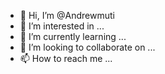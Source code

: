 - 👋 Hi, I’m @Andrewmuti
- 👀 I’m interested in ...
- 🌱 I’m currently learning ...
- 💞️ I’m looking to collaborate on ...
- 📫 How to reach me ...

<!---
Andrewmuti/Andrewmuti is a ✨ special ✨ repository because its `README.md` (this file) appears on your GitHub profile.
You can click the Preview link to take a look at your changes.
--->
